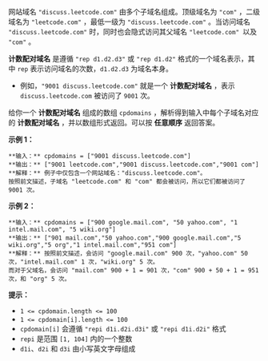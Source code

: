 网站域名 `"discuss.leetcode.com"` 由多个子域名组成。顶级域名为 `"com"` ，二级域名为 `"leetcode.com"`
，最低一级为 `"discuss.leetcode.com"` 。当访问域名 `"discuss.leetcode.com"` 时，同时也会隐式访问其父域名
`"leetcode.com" `以及 `"com"` 。

**计数配对域名** 是遵循 `"rep d1.d2.d3"` 或 `"rep d1.d2"` 格式的一个域名表示，其中 `rep`
表示访问域名的次数，`d1.d2.d3` 为域名本身。

  * 例如，`"9001 discuss.leetcode.com"` 就是一个 **计数配对域名** ，表示 `discuss.leetcode.com` 被访问了 `9001` 次。

给你一个 **计数配对域名** 组成的数组 `cpdomains` ，解析得到输入中每个子域名对应的  **计数配对域名** ，并以数组形式返回。可以按
**任意顺序** 返回答案。



**示例 1：**

    
    
    **输入：** cpdomains = ["9001 discuss.leetcode.com"]
    **输出：** ["9001 leetcode.com","9001 discuss.leetcode.com","9001 com"]
    **解释：** 例子中仅包含一个网站域名："discuss.leetcode.com"。
    按照前文描述，子域名 "leetcode.com" 和 "com" 都会被访问，所以它们都被访问了 9001 次。

**示例 2：**

    
    
    **输入：** cpdomains = ["900 google.mail.com", "50 yahoo.com", "1 intel.mail.com", "5 wiki.org"]
    **输出：** ["901 mail.com","50 yahoo.com","900 google.mail.com","5 wiki.org","5 org","1 intel.mail.com","951 com"]
    **解释：** 按照前文描述，会访问 "google.mail.com" 900 次，"yahoo.com" 50 次，"intel.mail.com" 1 次，"wiki.org" 5 次。
    而对于父域名，会访问 "mail.com" 900 + 1 = 901 次，"com" 900 + 50 + 1 = 951 次，和 "org" 5 次。
    



**提示：**

  * `1 <= cpdomain.length <= 100`
  * `1 <= cpdomain[i].length <= 100`
  * `cpdomain[i]` 会遵循 `"repi d1i.d2i.d3i"` 或 `"repi d1i.d2i"` 格式
  * `repi` 是范围 `[1, 104]` 内的一个整数
  * `d1i`、`d2i` 和 `d3i` 由小写英文字母组成

